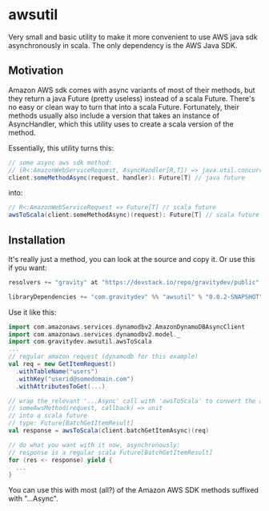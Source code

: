 awsutil
=======

Very small and basic utility to make it more convenient to use AWS java sdk asynchronously in scala. The only dependency is the AWS Java SDK.

Motivation
----------

Amazon AWS sdk comes with async variants of most of their methods, but they return a java Future (pretty useless) instead of a scala Future.
There's no easy or clean way to turn that into a scala Future. Fortunately, their methods usually also include a version
that takes an instance of AsyncHandler, which this utility uses to create a scala version of the method. 

Essentially, this utility turns this:
```scala
// some async aws sdk method:
// (R<:AmazonWebServiceRequest, AsyncHandler[R,T]) => java.util.concurrent.Future[T]
client.someMethodAsync(request, handler): Future[T] // java future
```
into:
```scala
// R<:AmazonWebServiceRequest => Future[T] // scala future
awsToScala(client.someMethodAsync)(request): Future[T] // scala future
```

Installation
------------
It's really just a method, you can look at the source and copy it. Or use this if you want:

```sbt
resolvers += "gravity" at "https://devstack.io/repo/gravitydev/public"

libraryDependencies += "com.gravitydev" %% "awsutil" % "0.0.2-SNAPSHOT"
```

Use it like this:
```scala
import com.amazonaws.services.dynamodbv2.AmazonDynamoDBAsyncClient
import com.amazonaws.services.dynamodbv2.model._
import com.gravitydev.awsutil.awsToScala
... 
// regular amazon request (dynamodb for this example)
val req = new GetItemRequest()
  .withTableName("users")
  .withKey("userid@somedomain.com")
  .withAttributesToGet(...)

// wrap the relevant '...Async' call with 'awsToScala' to convert the aws call from:
// someAwsMethod(request, callback) => unit 
// into a scala future
// type: Future[BatchGetItemResult]
val response = awsToScala(client.batchGetItemAsync)(req)

// do what you want with it now, asynchronously:
// response is a regular scala Future[BatchGetItemResult]
for (res <- response) yield {
  ...
}
```

You can use this with most (all?) of the Amazon AWS SDK methods suffixed with "...Async".

